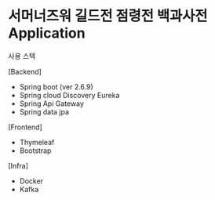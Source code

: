 # 서머너즈워 길드전 점령전 백과사전 Application

사용 스텍

[Backend]

- Spring boot (ver 2.6.9)
- Spring cloud Discovery Eureka
- Spring Api Gateway
- Spring data jpa

[Frontend]

- Thymeleaf
- Bootstrap

[Infra]

- Docker
- Kafka

